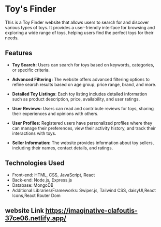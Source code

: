 # Toy's Finder 

This is a Toy Finder website that allows users to search for and discover various types of toys. It provides a user-friendly interface for browsing and exploring a wide range of toys, helping users find the perfect toys for their needs.

## Features

- **Toy Search:** Users can search for toys based on keywords, categories, or specific criteria.
- **Advanced Filtering:** The website offers advanced filtering options to refine search results based on age group, price range, brand, and more.
- **Detailed Toy Listings:** Each toy listing includes detailed information such as product description, price, availability, and user ratings.
- **User Reviews:** Users can read and contribute reviews for toys, sharing their experiences and opinions with others.

- **User Profiles:** Registered users have personalized profiles where they can manage their preferences, view their activity history, and track their interactions with toys.
- **Seller Information:** The website provides information about toy sellers, including their names, contact details, and ratings.


## Technologies Used

- Front-end: HTML, CSS, JavaScript, React
- Back-end: Node.js, Express.js
- Database: MongoDB
- Additional Libraries/Frameworks: Swiper.js, Tailwind CSS, daisyUI,React Icons,React Router Dom

## website Link https://imaginative-clafoutis-37ce06.netlify.app/
